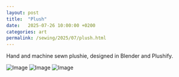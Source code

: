 ```yaml
---
layout: post
title:  "Plush"
date:   2025-07-26 10:00:00 +0200
categories: art
permalink: /sewing/2025/07/plush.html
---
```

Hand and machine sewn plushie, designed in Blender and Plushify.

![Image](\..\assets\img\Plush_001.jpg)
![Image](\..\assets\img\Plush_002.jpg)
![Image](\..\assets\img\Plush_003.jpg)